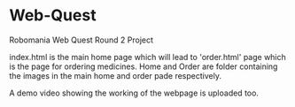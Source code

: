 # Web-Quest
Robomania Web Quest Round 2 Project

index.html is the main home page which will lead to 'order.html' page which is the page for ordering medicines.
Home and Order are folder containing the images in the main home and order pade respectively.

A demo video showing the working of the webpage is uploaded too. 
